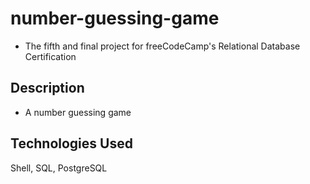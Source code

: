 # number-guessing-game
- The fifth and final project for freeCodeCamp's Relational Database Certification

## Description
- A number guessing game

## Technologies Used
Shell, SQL, PostgreSQL
